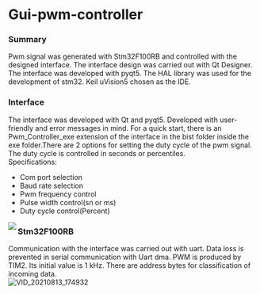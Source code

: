 # Gui-pwm-controller
### Summary
Pwm signal was generated with Stm32F100RB and controlled with the designed interface. The interface design was carried out with Qt Designer. The interface was developed with pyqt5. The HAL library was used for the development of stm32. Keil uVision5 chosen as the IDE. <br/> 
### Interface
The interface was developed with Qt and pyqt5. Developed with user-friendly and error messages in mind. For a quick start, there is an Pwm_Controller_exe extension of the interface in the bist folder inside the exe folder.There are 2 options for setting the duty cycle of the pwm signal. The duty cycle is controlled in seconds or percentiles. <br/>  Specifications:
 - Com port selection 
 - Baud rate selection 
 - Pwm frequency control 
 - Pulse width control(sn or ms)
 - Duty cycle control(Percent)
<img align="left" src="![image](https://user-images.githubusercontent.com/62069736/131516151-5cfb2f01-3823-4955-82db-d35ca1e82822.png)" />

### Stm32F100RB
Communication with the interface was carried out with uart. Data loss is prevented in serial communication with Uart dma. PWM is produced by TIM2. Its initial value is 1 kHz. There are address bytes for classification of incoming data.<br/> 
![VID_20210813_174932](https://user-images.githubusercontent.com/62069736/131518208-54c1a644-11c5-4656-899d-9c40b728ee75.gif)

